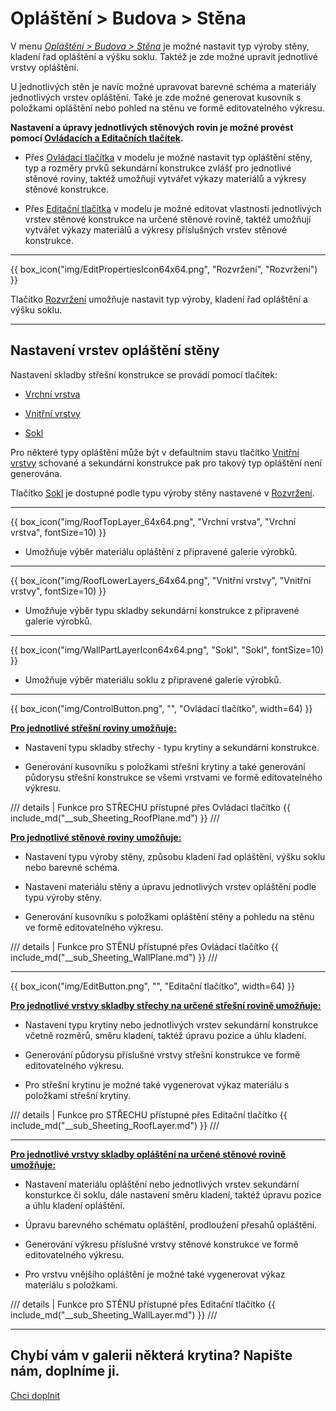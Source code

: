 
<h1>Opláštění &gt; Budova &gt; Stěna</h1>

<p>V menu <u><i>Opláštění &gt; Budova &gt; Stěna</i></u> je možné nastavit typ výroby stěny, kladení řad opláštění a výšku soklu. Taktéž je zde možné upravit jednotlivé vrstvy opláštění.</p>

<p>U jednotlivých stěn je navíc možné upravovat barevné schéma a materiály jednotlivých vrstev opláštění. Také je zde možné generovat kusovník s položkami opláštění nebo pohled na stěnu ve formě editovatelného výkresu.</p>

<p><b>Nastavení a úpravy jednotlivých stěnových rovin je možné provést pomocí <u>Ovládacích a Editačních tlačítek</u>.</b></p>

<ul>
  <li><p>Přes <u>Ovládací tlačítka</u> v modelu je možné nastavit typ opláštění stěny, typ a rozměry prvků sekundární konstrukce zvlášť pro jednotlivé stěnové roviny, taktéž umožňují vytvářet výkazy materiálů a výkresy stěnové konstrukce.</p></li>
  <li><p>Přes <u>Editační tlačítka</u> v modelu je možné editovat vlastnosti jednotlivých vrstev stěnové konstrukce na určené stěnové rovině, taktéž umožňují vytvářet výkazy materiálů a výkresy příslušných vrstev stěnové konstrukce.</p></li>
</ul>

<hr class="main"> <!-- Vodorovná čára jako oddělovač sekce -->

{{ box_icon("img/EditPropertiesIcon64x64.png", "Rozvržení", "Rozvržení") }}

<p>Tlačítko <u>Rozvržení</u> umožňuje nastavit typ výroby, kladení řad opláštění a výšku soklu.</p>

<hr class="main"> <!-- Vodorovná čára jako oddělovač sekce -->

<h2>Nastavení vrstev opláštění stěny</h2>

<p>Nastavení skladby střešní konstrukce se provádí pomocí tlačítek:</p>

<ul>
  <li><p><u>Vrchní vrstva</u></p></li>
  <li><p><u>Vnitřní vrstvy</u></p></li>
  <li><p><u>Sokl</u></p></li>
</ul>

<p>
Pro některé typy opláštění může být v defaultním stavu tlačítko <u>Vnitřní vrstvy</u> schované a sekundární konstrukce pak pro takový typ opláštění není generována.
</p>

<p>Tlačítko <u>Sokl</u> je dostupné podle typu výroby stěny nastavené v <u>Rozvržení</u>.

<hr> <!-- Vodorovná čára jako oddělovač sekce -->

{{ box_icon("img/RoofTopLayer_64x64.png", "Vrchní vrstva", "Vrchní vrstva", fontSize=10) }}
<ul>
  <li><p>Umožňuje výběr materiálu opláštění z připravené galerie výrobků.</p></li>
</ul>

<hr> <!-- Vodorovná čára jako oddělovač sekce -->

{{ box_icon("img/RoofLowerLayers_64x64.png", "Vnitřní vrstvy", "Vnitřní vrstvy", fontSize=10) }}
<ul>
  <li><p>Umožňuje výběr typu skladby sekundární konstrukce z připravené galerie výrobků.</p></li>
</ul>

<hr> <!-- Vodorovná čára jako oddělovač sekce -->

{{ box_icon("img/WallPartLayerIcon64x64.png", "Sokl", "Sokl", fontSize=10) }}
<ul>
  <li><p>Umožňuje výběr materiálu soklu z připravené galerie výrobků.</p></li>
</ul>

<hr class="main"> <!-- Vodorovná čára jako oddělovač sekce -->

{{ box_icon("img/ControlButton.png", "", "Ovládací tlačítko", width=64) }}

<p><b><u>Pro jednotlivé střešní roviny umožňuje:</u></b></p>
<ul>
  <li><p>Nastavení typu skladby střechy - typu krytiny a sekundární konstrukce.</p></li>
  <li><p>Generování kusovníku s položkami střešní krytiny a také generování půdorysu střešní konstrukce se všemi vrstvami ve formě editovatelného výkresu.</p></li>
</ul>

/// details | Funkce pro STŘECHU přístupné přes Ovládací tlačítko
{{ include_md("__sub_Sheeting_RoofPlane.md") }}
///


<p><b><u>Pro jednotlivé stěnové roviny umožňuje:</u></b></p>
<ul>
<li><p>Nastavení typu výroby stěny, způsobu kladení řad opláštění, výšku soklu nebo barevné schéma.</p></li>
<li><p>Nastavení materiálu stěny a úpravu jednotlivých vrstev opláštění podle typu výroby stěny.</p></li>
<li><p>Generování kusovníku s položkami opláštění stěny a pohledu na stěnu ve formě editovatelného výkresu.</p></li>
</ul>

/// details | Funkce pro STĚNU přístupné přes Ovládací tlačítko
{{ include_md("__sub_Sheeting_WallPlane.md") }}
///


<hr class="main"> <!-- Vodorovná čára jako oddělovač sekce -->

{{ box_icon("img/EditButton.png", "", "Editační tlačítko", width=64) }}

<p><b><u>Pro jednotlivé vrstvy skladby střechy na určené střešní rovině umožňuje:</u></b></p>
<ul>
  <li><p>Nastavení typu krytiny nebo jednotlivých vrstev sekundární konstrukce včetně rozměrů, směru kladení, taktéž úpravu pozice a úhlu kladení.</p></li>
  <li><p>Generování půdorysu příslušné vrstvy střešní konstrukce ve formě editovatelného výkresu.</p></li>
  <li><p>Pro střešní krytinu je možné také vygenerovat výkaz materiálu s položkami střešní krytiny.</p></li>
</ul>

/// details | Funkce pro STŘECHU přístupné přes Editační tlačítko
{{ include_md("__sub_Sheeting_RoofLayer.md") }}
///


<hr class="main"> <!-- Vodorovná čára jako oddělovač sekce -->


<p><b><u>Pro jednotlivé vrstvy skladby opláštění na určené stěnové rovině umožňuje:</u></b></p>
<ul>
<li><p>Nastavení materiálu opláštění nebo jednotlivých vrstev sekundární konsturkce či soklu, dále nastavení směru kladení, taktéž úpravu pozice a úhlu kladení opláštění.</p></li>
<li><p>Úpravu barevného schématu opláštění, prodloužení přesahů opláštění.</p></li> 
<li><p>Generování výkresu příslušné vrstvy stěnové konstrukce ve formě editovatelného výkresu.</p></li>
<li><p>Pro vrstvu vnějšího opláštění je možné také vygenerovat výkaz materiálu s položkami.</p></li>
</ul>

/// details | Funkce pro STĚNU přístupné přes Editační tlačítko
{{ include_md("__sub_Sheeting_WallLayer.md") }}
///


<hr class="main"> <!-- Vodorovná čára jako oddělovač sekce -->

<h2>Chybí vám v galerii některá krytina? Napište nám, doplníme ji.</h2>
<a href="mailto:jiri.podval@histruct.com?subject=Dotaz na HiStruct konfigurátor budov" class="btn">
  Chci doplnit
</a>

<!-- product: HiStruct Building Configurator -->
